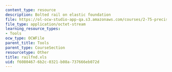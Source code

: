 ```yaml
---
content_type: resource
description: Bolted rail on elastic foundation
file: https://ol-ocw-studio-app-qa.s3.amazonaws.com/courses/2-75-precision-machine-design-fall-2001/f60804676b2c0321b08a737666eb072d_railfnd.xls
file_type: application/octet-stream
learning_resource_types:
- Tools
ocw_type: OCWFile
parent_title: Tools
parent_type: CourseSection
resourcetype: Other
title: railfnd.xls
uid: f6080467-6b2c-0321-b08a-737666eb072d
---
```

